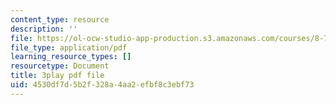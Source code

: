 ```yaml
---
content_type: resource
description: ''
file: https://ol-ocw-studio-app-production.s3.amazonaws.com/courses/8-701-introduction-to-nuclear-and-particle-physics-fall-2020/4530df7d5b2f328a4aa2efbf8c3ebf73_FEK07tdpX3I.pdf
file_type: application/pdf
learning_resource_types: []
resourcetype: Document
title: 3play pdf file
uid: 4530df7d-5b2f-328a-4aa2-efbf8c3ebf73
---
```

